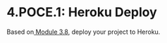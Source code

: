 # 4.POCE.1: Heroku Deploy

Based on[ Module 3.8](../../3-backend-applications/3.8-heroku/), deploy your project to Heroku.

